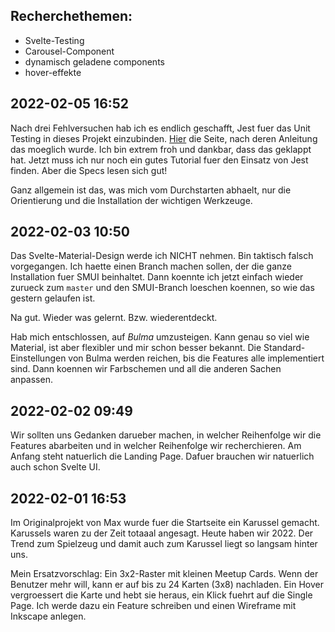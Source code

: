 ## Recherchethemen:

* Svelte-Testing
* Carousel-Component
* dynamisch geladene components
* hover-effekte

## 2022-02-05 16:52

Nach drei Fehlversuchen hab ich es endlich geschafft, Jest fuer das Unit Testing in dieses Projekt einzubinden. 
[Hier](https://dockyard.com/blog/2022/01/27/how-to-set-up-jest-in-a-sveltekit-app)
die Seite, nach deren Anleitung das moeglich wurde. Ich bin extrem froh und dankbar, dass das
geklappt hat. Jetzt muss ich nur noch ein gutes Tutorial fuer den Einsatz von Jest finden. Aber die Specs lesen sich gut!

Ganz allgemein ist das, was mich vom Durchstarten abhaelt, nur die Orientierung und die Installation der wichtigen Werkzeuge.

## 2022-02-03 10:50

Das Svelte-Material-Design werde ich NICHT nehmen. Bin taktisch falsch vorgegangen. Ich haette einen Branch machen sollen, der die ganze Installation fuer SMUI beinhaltet. Dann koennte ich jetzt einfach 
wieder zurueck zum `master` und den SMUI-Branch loeschen koennen, so wie das gestern gelaufen ist.

Na gut. Wieder was gelernt. Bzw. wiederentdeckt.

Hab mich entschlossen, auf _Bulma_ umzusteigen. Kann genau so viel wie Material, ist aber flexibler und mir schon besser bekannt. Die Standard-Einstellungen von Bulma werden reichen, bis die Features alle implementiert sind. Dann koennen wir Farbschemen und all die anderen Sachen anpassen.


## 2022-02-02 09:49

Wir sollten uns Gedanken darueber machen, in welcher Reihenfolge wir die Features abarbeiten und in welcher Reihenfolge wir recherchieren. Am Anfang steht natuerlich die Landing Page. Dafuer brauchen wir natuerlich auch schon Svelte UI. 



## 2022-02-01 16:53

Im Originalprojekt von Max wurde fuer die Startseite ein Karussel gemacht. Karussels waren zu der Zeit totaaal angesagt. Heute haben wir 2022.  Der Trend zum Spielzeug und damit auch zum Karussel liegt so langsam hinter uns. 

Mein Ersatzvorschlag: Ein 3x2-Raster mit kleinen Meetup Cards. Wenn der Benutzer mehr will, kann er auf bis zu 24 Karten (3x8) nachladen. Ein Hover vergroessert die Karte und hebt sie heraus, ein Klick fuehrt auf die Single Page. Ich werde dazu ein Feature schreiben und einen Wireframe mit Inkscape anlegen.


